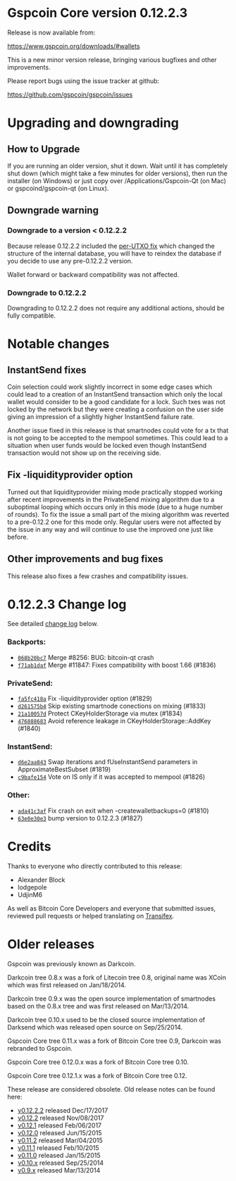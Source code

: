 Gspcoin Core version 0.12.2.3
==========================

Release is now available from:

  <https://www.gspcoin.org/downloads/#wallets>

This is a new minor version release, bringing various bugfixes and other
improvements.

Please report bugs using the issue tracker at github:

  <https://github.com/gspcoin/gspcoin/issues>


Upgrading and downgrading
=========================

How to Upgrade
--------------

If you are running an older version, shut it down. Wait until it has completely
shut down (which might take a few minutes for older versions), then run the
installer (on Windows) or just copy over /Applications/Gspcoin-Qt (on Mac) or
gspcoind/gspcoin-qt (on Linux).

Downgrade warning
-----------------

### Downgrade to a version < 0.12.2.2

Because release 0.12.2.2 included the [per-UTXO fix](release-notes/gspcoin/release-notes-0.12.2.2.md#per-utxo-fix)
which changed the structure of the internal database, you will have to reindex
the database if you decide to use any pre-0.12.2.2 version.

Wallet forward or backward compatibility was not affected.

### Downgrade to 0.12.2.2

Downgrading to 0.12.2.2 does not require any additional actions, should be
fully compatible.

Notable changes
===============

InstantSend fixes
-----------------

Coin selection could work slightly incorrect in some edge cases which could
lead to a creation of an InstantSend transaction which only the local wallet
would consider to be a good candidate for a lock. Such txes was not locked by
the network but they were creating a confusion on the user side giving an
impression of a slightly higher InstantSend failure rate.

Another issue fixed in this release is that smartnodes could vote for a tx
that is not going to be accepted to the mempool sometimes. This could lead to
a situation when user funds would be locked even though InstantSend transaction
would not show up on the receiving side.

Fix -liquidityprovider option
-----------------------------

Turned out that liquidityprovider mixing mode practically stopped working after
recent improvements in the PrivateSend mixing algorithm due to a suboptimal
looping which occurs only in this mode (due to a huge number of rounds). To fix
the issue a small part of the mixing algorithm was reverted to a pre-0.12.2 one
for this mode only. Regular users were not affected by the issue in any way and
will continue to use the improved one just like before.

Other improvements and bug fixes
--------------------------------

This release also fixes a few crashes and compatibility issues.


0.12.2.3 Change log
===================

See detailed [change log](https://github.com/gspcoin/gspcoin/compare/v0.12.2.2...gspcoin:v0.12.2.3) below.

### Backports:
- [`068b20bc7`](https://github.com/gspcoin/gspcoin/commit/068b20bc7) Merge #8256: BUG: bitcoin-qt crash
- [`f71ab1daf`](https://github.com/gspcoin/gspcoin/commit/f71ab1daf) Merge #11847: Fixes compatibility with boost 1.66 (#1836)

### PrivateSend:
- [`fa5fc418a`](https://github.com/gspcoin/gspcoin/commit/fa5fc418a) Fix -liquidityprovider option (#1829)
- [`d261575b4`](https://github.com/gspcoin/gspcoin/commit/d261575b4) Skip existing smartnode conections on mixing (#1833)
- [`21a10057d`](https://github.com/gspcoin/gspcoin/commit/21a10057d) Protect CKeyHolderStorage via mutex (#1834)
- [`476888683`](https://github.com/gspcoin/gspcoin/commit/476888683) Avoid reference leakage in CKeyHolderStorage::AddKey (#1840)

### InstantSend:
- [`d6e2aa843`](https://github.com/gspcoin/gspcoin/commit/d6e2aa843) Swap iterations and fUseInstantSend parameters in ApproximateBestSubset (#1819)
- [`c9bafe154`](https://github.com/gspcoin/gspcoin/commit/c9bafe154) Vote on IS only if it was accepted to mempool (#1826)

### Other:
- [`ada41c3af`](https://github.com/gspcoin/gspcoin/commit/ada41c3af) Fix crash on exit when -createwalletbackups=0 (#1810)
- [`63e0e30e3`](https://github.com/gspcoin/gspcoin/commit/63e0e30e3) bump version to 0.12.2.3 (#1827)

Credits
=======

Thanks to everyone who directly contributed to this release:

- Alexander Block
- lodgepole
- UdjinM6

As well as Bitcoin Core Developers and everyone that submitted issues,
reviewed pull requests or helped translating on
[Transifex](https://www.transifex.com/projects/p/gspcoin/).


Older releases
==============

Gspcoin was previously known as Darkcoin.

Darkcoin tree 0.8.x was a fork of Litecoin tree 0.8, original name was XCoin
which was first released on Jan/18/2014.

Darkcoin tree 0.9.x was the open source implementation of smartnodes based on
the 0.8.x tree and was first released on Mar/13/2014.

Darkcoin tree 0.10.x used to be the closed source implementation of Darksend
which was released open source on Sep/25/2014.

Gspcoin Core tree 0.11.x was a fork of Bitcoin Core tree 0.9,
Darkcoin was rebranded to Gspcoin.

Gspcoin Core tree 0.12.0.x was a fork of Bitcoin Core tree 0.10.

Gspcoin Core tree 0.12.1.x was a fork of Bitcoin Core tree 0.12.

These release are considered obsolete. Old release notes can be found here:

- [v0.12.2.2](release-notes/gspcoin/release-notes-0.12.2.2.md) released Dec/17/2017
- [v0.12.2](release-notes/gspcoin/release-notes-0.12.2.md) released Nov/08/2017
- [v0.12.1](release-notes/gspcoin/release-notes-0.12.1.md) released Feb/06/2017
- [v0.12.0](release-notes/gspcoin/release-notes-0.12.0.md) released Jun/15/2015
- [v0.11.2](release-notes/gspcoin/release-notes-0.11.2.md) released Mar/04/2015
- [v0.11.1](release-notes/gspcoin/release-notes-0.11.1.md) released Feb/10/2015
- [v0.11.0](release-notes/gspcoin/release-notes-0.11.0.md) released Jan/15/2015
- [v0.10.x](release-notes/gspcoin/release-notes-0.10.0.md) released Sep/25/2014
- [v0.9.x](release-notes/gspcoin/release-notes-0.9.0.md) released Mar/13/2014

